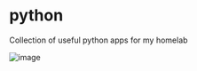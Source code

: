 # python
Collection of useful python apps for my homelab 

![image](https://user-images.githubusercontent.com/31904545/123507257-5c610a00-d660-11eb-83c5-1f794cbf5c1e.png)
